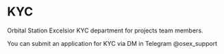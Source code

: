 # KYC
Orbital Station Excelsior KYC department for projects team members.

You can submit an application for KYC via DM in Telegram @osex_support

